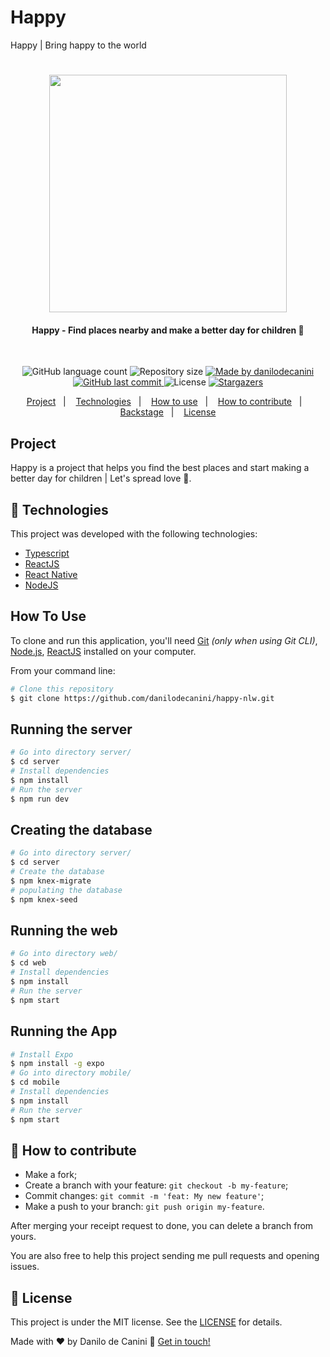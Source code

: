 # Happy

Happy | Bring happy to the world

<h1 align="center">
    <img alt="" title="#Happy" src="https://user-images.githubusercontent.com/6164326/95853898-7eae3400-0d2c-11eb-946a-e81293943392.png" width="380px" />
</h1>

<h4 align="center"> 
	Happy - Find places nearby and make a better day for children 💜
</h4>
<br/>
<p align="center">
  <img alt="GitHub language count" src="https://img.shields.io/github/languages/count/danilodecanini/happy-nlw?color=%2304D361">

  <img alt="Repository size" src="https://img.shields.io/github/repo-size/danilodecanini/happy-nlw">
	
  <a href="https://www.linkedin.com/in/danilodecanini/">
    <img alt="Made by danilodecanini" src="https://img.shields.io/badge/made%20by-danilodecanini-%2304D361">
  </a>

  <a href="https://github.com/danilodecanini/happy-nlw/commits/master">
    <img alt="GitHub last commit" src="https://img.shields.io/github/last-commit/danilodecanini/happy-nlw">
  </a>

  <img alt="License" src="https://img.shields.io/badge/license-MIT-brightgreen">
   <a href="https://github.com/danilodecanini/happy-nlw/stargazers">
    <img alt="Stargazers" src="https://img.shields.io/github/stars/danilodecanini/happy-nlw?style=social">
  </a>
</p>

<p align="center">
  <a href="#project">Project</a>&nbsp;&nbsp;&nbsp;|&nbsp;&nbsp;&nbsp;
  <a href="#rocket-Technologies">Technologies</a>&nbsp;&nbsp;&nbsp;|&nbsp;&nbsp;&nbsp;
  <a href="#how-to-use">How to use</a>&nbsp;&nbsp;&nbsp;|&nbsp;&nbsp;&nbsp;
  <a href="#-how-to-contribute">How to contribute</a>&nbsp;&nbsp;&nbsp;|&nbsp;&nbsp;&nbsp;
  <a href="#-backstage">Backstage</a>&nbsp;&nbsp;&nbsp;|&nbsp;&nbsp;&nbsp;
  <a href="#memo-license">License</a>
</p>

## Project

Happy is a project that helps you find the best places and start making a better day for children | Let's spread love 💜.

## :rocket: Technologies

This project was developed with the following technologies:

- [Typescript][typescript]
- [ReactJS][react]
- [React Native][react-native]
- [NodeJS][node]

## How To Use

To clone and run this application, you'll need [Git](https://git-scm.com) _(only when using Git CLI)_, [Node.js](https://nodejs.org/), [ReactJS](https://reactjs.org/) installed on your computer.

From your command line:

```bash
# Clone this repository
$ git clone https://github.com/danilodecanini/happy-nlw.git
```

## Running the server

```bash
# Go into directory server/
$ cd server
# Install dependencies
$ npm install
# Run the server
$ npm run dev
```

## Creating the database

```bash
# Go into directory server/
$ cd server
# Create the database
$ npm knex-migrate
# populating the database
$ npm knex-seed
```

## Running the web

```bash
# Go into directory web/
$ cd web
# Install dependencies
$ npm install
# Run the server
$ npm start
```

## Running the App

```bash
# Install Expo
$ npm install -g expo
# Go into directory mobile/
$ cd mobile
# Install dependencies
$ npm install
# Run the server
$ npm start
```

## 🤔 How to contribute

- Make a fork;
- Create a branch with your feature: `git checkout -b my-feature`;
- Commit changes: `git commit -m 'feat: My new feature'`;
- Make a push to your branch: `git push origin my-feature`.

After merging your receipt request to done, you can delete a branch from yours.

You are also free to help this project sending me pull requests and opening issues.

## :memo: License

This project is under the MIT license. See the [LICENSE](https://github.com/danilodecanini/happy-nlw/blob/main/LICENSE) for details.

Made with ♥ by Danilo de Canini :wave: [Get in touch!](https://www.linkedin.com/in/danilodecanini/)

[typescript]: https://www.typescriptlang.org/
[react]: https://reactjs.org/
[react-native]: https://reactnative.dev/
[node]: https://nodejs.org/
